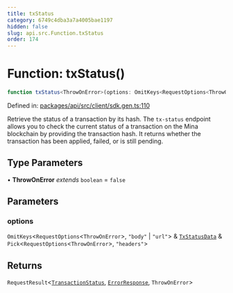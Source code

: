 ```yaml
---
title: txStatus
category: 6749c4dba3a7a4005bae1197
hidden: false
slug: api.src.Function.txStatus
order: 174
---
```


# Function: txStatus()

```ts
function txStatus<ThrowOnError>(options: OmitKeys<RequestOptions<ThrowOnError>, "body" | "url"> & TxStatusData & Pick<RequestOptions<ThrowOnError>, "headers">): RequestResult<TransactionStatus, ErrorResponse, ThrowOnError>
```

Defined in: [packages/api/src/client/sdk.gen.ts:110](https://github.com/zkcloudworker/minatokens-lib/blob/main/packages/api/src/client/sdk.gen.ts#L110)

Retrieve the status of a transaction by its hash.
The `tx-status` endpoint allows you to check the current status of a transaction on the Mina blockchain by providing the transaction hash. It returns whether the transaction has been applied, failed, or is still pending.

## Type Parameters

• **ThrowOnError** *extends* `boolean` = `false`

## Parameters

### options

`OmitKeys`\<`RequestOptions`\<`ThrowOnError`\>, `"body"` \| `"url"`\> & [`TxStatusData`](apisrctypealiastxstatusdata) & `Pick`\<`RequestOptions`\<`ThrowOnError`\>, `"headers"`\>

## Returns

`RequestResult`\<[`TransactionStatus`](apisrctypealiastransactionstatus), [`ErrorResponse`](apisrctypealiaserrorresponse), `ThrowOnError`\>
